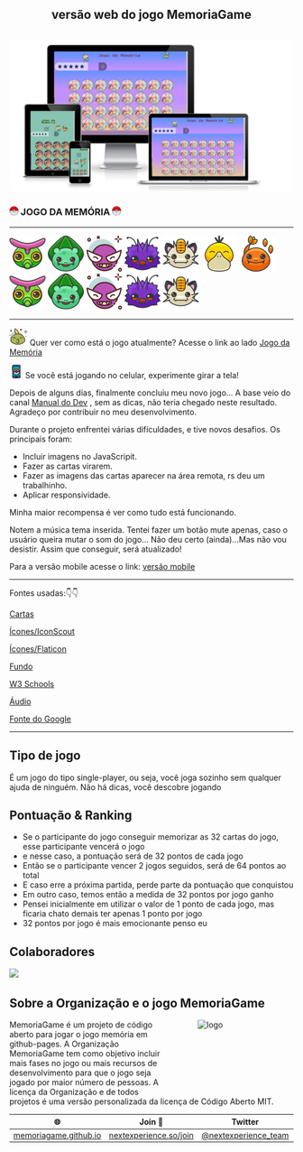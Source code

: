 <h2 align="center">
 versão web do jogo MemoriaGame 
</h2>

<h2 align="center">
 <img src="assets/mockup/mockup1.png" id="188918" /> 
</h2>

<h3 align="left">
 <img src="assets/readme/icon3.png" id="188918" /> JOGO DA MEMÓRIA <img src="assets/readme/icon3.png" id="188918" />
</h3>

_________________________________________________________________________________________________________________________________________________________________________________________________________________________________________________________________________________________________________________________________________________________________________

![caterpie](assets/readme/caterpie.png)
![bullbasaur](assets/readme/bullbasaur.png)
![gastly.png](assets/readme/avatar.png)
![venonat.png](assets/readme/venonat.png)
![meowth.png](assets/readme/meowth.png)
![psyduck.png](assets/readme/psyduck.png)
![charmander.png](assets/readme/charmander.png)
![caterpie.png](assets/readme/caterpie.png)
![bullbasaur.png](assets/readme/bullbasaur.png)
![gastly.png](assets/readme/avatar.png)
![venonat.png](assets/readme/venonat.png)
![meowth.png](assets/readme/meowth.png)
_________________________________________________________________________________________________________________________________________________________________________________________________________________________________________________________________________________________________________________________________________________________________________

![avatar](assets/readme/avatar2.png) Quer ver como está o jogo atualmente? Acesse o link ao lado  [Jogo da Memória](https://georgiapereira039.github.io/MemoriaGame/jogo.html)

![pokemon-go](assets/readme/pokemon-go.png)
Se você está jogando no celular, experimente girar a tela! 

Depois de alguns dias, finalmente concluiu meu novo jogo... A base veio do canal [Manual do Dev](https://www.youtube.com/watch?v=tcbMmm77WOU) , sem as dicas, não teria chegado neste resultado. Agradeço por contribuir no meu desenvolvimento.

Durante o projeto enfrentei várias dificuldades, e tive novos desafios. Os principais foram: 
- Incluir imagens no JavaScripit.
- Fazer as cartas virarem.
- Fazer as imagens das cartas aparecer na área remota, rs deu um trabalhinho.
- Aplicar responsividade.
  
Minha maior recompensa é ver como tudo está funcionando.

Notem a música tema inserida. Tentei fazer um botão mute apenas, caso o usuário queira mutar o som do jogo... Não deu certo (ainda)...Mas não vou desistir. Assim que conseguir, será atualizado!

Para a versão mobile acesse o link: [versão mobile](https://georgiapereira039.github.io/MemoriaGame/mobile/index.html)
_______________________________________________________________________________________________________________________________________________________________________________________________________________________________________________________________________________________________________________________________________________________________________

Fontes usadas:👇👇

[Cartas](https://www.pokemon.com/br/pokedex/)

[Ícones/IconScout](https://iconscout.com/)

[Ícones/Flaticon](https://www.flaticon.com/br/icones-gratis/pokemon)

[Fundo](https://br.pinterest.com/pin/734790495467469536/?mt=login)

[W3 Schools](https://www.w3schools.com/default.asp)

[Áudio](https://ringtones.mob.org.pt/mp3/pokemon_theme-20774/)

[Fonte do Google](https://fonts.google.com/specimen/Press+Start+2P?query=press)   

_____________________________________________________________________________________________________________________________________________________________________________________________________________________________________________________________________________________________________________________________________________________________________

## Tipo de jogo
É um jogo do tipo single-player, ou seja, você joga sozinho sem qualquer ajuda de ninguém. Não há dicas, você descobre jogando

## Pontuação & Ranking
- Se o participante do jogo conseguir memorizar as 32 cartas do jogo, esse participante vencerá o jogo
- e nesse caso, a pontuação será de 32 pontos de cada jogo
- Então se o participante vencer 2 jogos seguidos, será de 64 pontos ao total
- E caso erre a próxima partida, perde parte da pontuação que conquistou
- Em outro caso, temos então a medida de 32 pontos por jogo ganho
- Pensei inicialmente em utilizar o valor de 1 ponto de cada jogo, mas ficaria chato demais ter apenas 1 ponto por jogo
- 32 pontos por jogo é mais emocionante penso eu

## Colaboradores
<a align="center" href="https://github.com/GeorgiaPereira039/MemoriaGame/graphs/contributors">
  <img src="https://contrib.rocks/image?repo=GeorgiaPereira039/MemoriaGame" />
</a>

## Sobre a Organização e o jogo MemoriaGame
<img src="https://cdn-icons-png.flaticon.com/512/3813/3813720.png" alt="logo" id="3813720" class="flaticon" align="right" width="120" height="120" hspace="50"/>

MemoriaGame é um projeto de código aberto para jogar o jogo memória em github-pages. A Organização MemoriaGame tem como objetivo incluir mais fases no jogo ou mais recursos de desenvolvimento para que o jogo seja jogado por maior número de pessoas. A licença da Organização e de todos projetos é uma versão personalizada da licença de Código Aberto MIT. 

| 🌐 | Join  👋  | Twitter | Instagram |
| -- | -- | -- | -- |
| [memoriagame.github.io](https://memoriagame.github.io) | [nextexperience.so/join](https://nextexperience.so/join) |[@nextexperience_team](http://twitter.com/nextexperience_team) | [@nextexperience_team](http://instagram.com/nextexperience_team/) |
